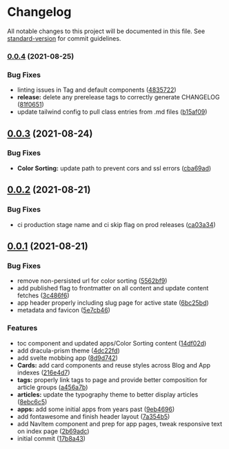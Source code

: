 # Changelog

All notable changes to this project will be documented in this file. See [standard-version](https://github.com/conventional-changelog/standard-version) for commit guidelines.

### [0.0.4](https://github.com/deldreth/nuxt-deldreth.me/compare/v0.0.3...v0.0.4) (2021-08-25)


### Bug Fixes

* linting issues in Tag and default components ([4835722](https://github.com/deldreth/nuxt-deldreth.me/commit/483572266c05028ba52dc846fe6636e030a54aa0))
* **release:** delete any prerelease tags to correctly generate CHANGELOG ([81f0651](https://github.com/deldreth/nuxt-deldreth.me/commit/81f065116cf5b0ada20722b7169728b10160d236))
* update tailwind config to pull class entries from .md files ([b15af09](https://github.com/deldreth/nuxt-deldreth.me/commit/b15af090bd6a2c2a5ca339f442d673615ec52541))

## [0.0.3](https://github.com/deldreth/nuxt-deldreth.me/compare/v0.0.3-0...v0.0.3) (2021-08-24)

### Bug Fixes

- **Color Sorting:** update path to prevent cors and ssl errors ([cba69ad](https://github.com/deldreth/nuxt-deldreth.me/commit/cba69ad7ae8122b20536ba8103a8aa060c0c32c7))

## [0.0.2](https://github.com/deldreth/nuxt-deldreth.me/compare/v0.0.2-0...v0.0.2) (2021-08-21)

### Bug Fixes

- ci production stage name and ci skip flag on prod releases ([ca03a34](https://github.com/deldreth/nuxt-deldreth.me/commit/ca03a34dd8002858d5fd6cb0a103b65d9ffa2162))

## [0.0.1](https://github.com/deldreth/nuxt-deldreth.me/compare/v0.0.1-16...v0.0.1) (2021-08-21)

### Bug Fixes

- remove non-persisted url for color sorting ([5562bf9](https://github.com/deldreth/nuxt-deldreth.me/commit/5562bf997950349a9e72457b934c281cf194112b))
- add published flag to frontmatter on all content and update content fetches ([3c486f6](https://github.com/deldreth/nuxt-deldreth.me/commit/3c486f6d501179a4f7434cba590b4e18db95d6cc))
- app header properly including slug page for active state ([6bc25bd](https://github.com/deldreth/nuxt-deldreth.me/commit/6bc25bd48359e58dfbe33c1f1ec3a84bc9032583))
- metadata and favicon ([5e7cb46](https://github.com/deldreth/nuxt-deldreth.me/commit/5e7cb4650d3451811ad9c411a0c1784f8d09a870))

### Features

- toc component and updated apps/Color Sorting content ([14df02d](https://github.com/deldreth/nuxt-deldreth.me/commit/14df02d0f5912f1a3f6ceb58cd04d56d90b15feb))
- add dracula-prism theme ([4dc22fd](https://github.com/deldreth/nuxt-deldreth.me/commit/4dc22fd7b7087a8dd6b36122abd31e5949059094))
- add svelte mobbing app ([8d9d742](https://github.com/deldreth/nuxt-deldreth.me/commit/8d9d742540e51f01fb7f0eea9dcc5ee19f82c30d))
- **Cards:** add card components and reuse styles across Blog and App indexes ([216e4d7](https://github.com/deldreth/nuxt-deldreth.me/commit/216e4d7a15595e05d9804209eace9c0525d2ba2b))
- **tags:** properly link tags to page and provide better composition for article groups ([a456a7b](https://github.com/deldreth/nuxt-deldreth.me/commit/a456a7b81b648aab2baf7025597a8ef973507f82))
- **articles:** update the typography theme to better display articles ([8ebc6c5](https://github.com/deldreth/nuxt-deldreth.me/commit/8ebc6c54f6d31d0093dacd296b942da6b43edf37))
- **apps:** add some initial apps from years past ([9eb4696](https://github.com/deldreth/nuxt-deldreth.me/commit/9eb4696ad1974eca99047e9fcff359e4fe3a4821))
- add fontawesome and finish header layout ([7a354b5](https://github.com/deldreth/nuxt-deldreth.me/commit/7a354b507b04d3fe42a1b2f15ce666aa69efb7cc))
- add NavItem component and prep for app pages, tweak responsive text on index page ([2b69adc](https://github.com/deldreth/nuxt-deldreth.me/commit/2b69adc23353be621d2cd2483d7a7c2707429633))
- initial commit ([17b8a43](https://github.com/deldreth/nuxt-deldreth.me/commit/17b8a4364f89826e2e03efded2f5cfabd7d477b2))

